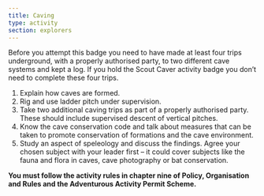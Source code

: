 ```yaml
---
title: Caving
type: activity
section: explorers
---
```


Before you attempt this badge you need to have made at least four trips underground, with a properly authorised party, to two different cave systems and kept a log. If you hold the Scout Caver activity badge you don’t need to complete these four trips.

1. Explain how caves are formed.
1. Rig and use ladder pitch under supervision.
1. Take two additional caving trips as part of a properly authorised party. These should include supervised descent of vertical pitches.
1. Know the cave conservation code and talk about measures that can be taken to promote conservation of formations and the cave environment.
1. Study an aspect of speleology and discuss the findings. Agree your chosen subject with your leader first – it could cover subjects like the fauna and flora in caves, cave photography or bat conservation.

**You must follow the activity rules in chapter nine of Policy, Organisation and Rules and the Adventurous Activity Permit Scheme.**